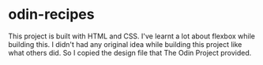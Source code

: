 # odin-recipes

This project is built with HTML and CSS. I've learnt a lot about flexbox while building this.
I didn't had any original idea while building this project like what others did. So I copied the design file that The Odin Project provided.
